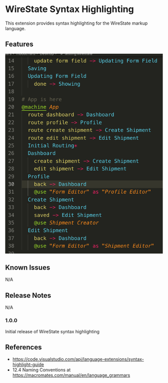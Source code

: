 # WireState Syntax Highlighting

This extension provides syntax highlighting for the WireState markup language.

## Features

![Syntax Highlighting](images/example1.png)

## Known Issues

N/A

## Release Notes

N/A

### 1.0.0

Initial release of WireState syntax highlighting

## References

- https://code.visualstudio.com/api/language-extensions/syntax-highlight-guide
- 12.4 Naming Conventions at https://macromates.com/manual/en/language_grammars